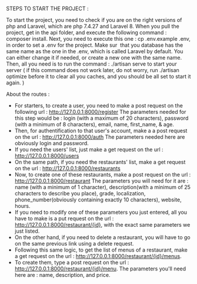 STEPS TO START THE PROJECT : 

To start the project, you need to check if you are on the right versions of php and Laravel, which are php 7.4.27 and Laravel 8. 
When you pull the project, get in the api folder, and execute the following command : composer install. 
Next, you need to execute this one : cp .env.example .env, in order to set a .env for the project. 
Make sur  that you database has the same name as the one in the .env, which is called Laravel by default. You can either change it if needed, or create a new one with the same name. 
Then, all you need is to run the command : ./artisan serve to start your server ( if this command does not work later, do not worry, run ./artisan optimize before it to clear all you caches, and you should be all set to start it again. ) 

About the routes : 
- For starters, to create a user, you need to make a post request on the following url : http://127.0.0.1:8000/register 
The parameters needed for this step would be : login (with a maximum of 20 characters), password (with a minimum of 8 characters), email, name, first_name, & age.
- Then, for authentification to that user's account, make a a post request on the url : http://127.0.0.1:8000/auth 
The parameters needed here are obviously login and password. 
- If you need the users' list, just make a get request on the url : http://127.0.0.1:8000/users
- On the same path, if you need the restaurants' list, make a get request on the url : http://127.0.0.1:8000/restaurants 
- Now, to create one of these restaurants, make a post request on the url : http://127.0.0.1:8000/restaurant 
The parameters you will need for it are : name (with a minimum of 1 character), description(with a minimum of 25 characters to describe you place), grade, localization, phone_number(obviously containing exactly 10 characters), website, hours. 
- If you need to modify one of these parameters you just entered, all you have to make is a put request on the url : http://127.0.0.1:8000/restaurant/{id}, with the exact same parameters we just listed. 
- On the other hand, if you need to delete a restaurant, you will have to go on the same previous link using a delete request. 
- Following this same logic, to get the list of menus of a restaurant, make a get request on the url : http://127.0.0.1:8000/restaurant/{id}/menus.
- To create them, type a post request on the url : http://127.0.0.1:8000/restaurant/{id}/menu. 
The parameters you'll need here are : name, description, and price.
